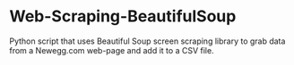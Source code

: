 # Web-Scraping-BeautifulSoup
Python script that uses Beautiful Soup screen scraping library to grab data from a Newegg.com web-page and add it to a CSV file.
